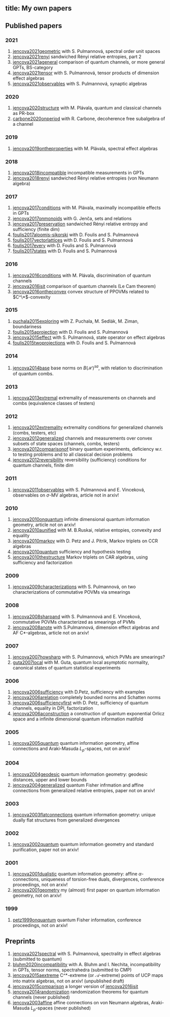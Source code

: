 title: My own papers
---
## Published papers
### 2021
1. [jencova2021geometric](jencova2021geometric)
with S. Pulmannová, spectral order unit spaces
1. [jencova2021renyi](jencova2021renyi)
sandwiched Rényi relative entropies, part 2
1. [jencova2021ageneral](jencova2021ageneral)
comparison of quantum channels, or more general GPTs, BS-category
1. [jencova2021tensor](jencova2021tensor)
with S. Pulmannová, tensor products of dimension effect algebras
1. [jencova2021observables](jencova2021observables)
with S. Pulmannová, synaptic algebras
### 2020
1. [jencova2020structure](jencova2020structure)
with M. Plávala, quantum and classical channels as PR-box
1. [carbone2020onperiod](carbone2020onperiod)
with R. Carbone, decoherence free subalgebra of a channel
### 2019
1. [jencova2019ontheproperties](jencova2019ontheproperties)
with M. Plávala, spectral effect algebras
### 2018
1. [jencova2018incompatible](jencova2018incompatible)
incompatible measurements in GPTs
1. [jencova2018renyi](jencova2018renyi)
sandwiched Rényi relative entropies (von Neumann algebra)
### 2017
1. [jencova2017conditions](jencova2017conditions)
with M. Plávala, maximally incompatible effects in GPTs
1. [jencova2017onmonoids](jencova2017onmonoids)
with G. Jenča, sets and relations
1. [jencova2017preservation](jencova2017preservation)
sandwiched Rényi relative entropy and sufficiency (finite dim)
1. [foulis2017aloomis-sikorski](foulis2017aloomis-sikorski)
with D. Foulis and S. Pulmannová
1. [foulis2017vectorlattices](foulis2017vectorlattices)
with D. Foulis and S. Pulmannová
1. [foulis2017every](foulis2017every)
with D. Foulis and S. Pulmannová
1. [foulis2017states](foulis2017states)
with D. Foulis and S. Pulmannová
### 2016
1. [jencova2016conditions](jencova2016conditions)
with M. Plávala, discrimination of quantum channels
1. [jencova2016isit](jencova2016isit)
comparison of quantum channels (Le Cam theorem)
1. [jencova2016ontheconvex](jencova2016ontheconvex)
convex structure of PPOVMs related to $C^\*$-convexity
### 2015
1. [puchala2015exploring](puchala2015exploring)
with Z. Puchala, M. Sedlák, M. Ziman, boundariness
1. [foulis2015aprojection](foulis2015aprojection)
with D. Foulis and S. Pulmannová
1. [jencova2015effect](jencova2015effect)
with S. Pulmannová, state operator on effect algebras
1. [foulis2015twoprojections](foulis2015twoprojections)
with D. Foulis and S. Pulmannová

### 2014
1. [jencova2014base](jencova2014base)
base norms on $B(\mathcal H)^{sa}$, with relation to discrimination of quantum combs.
### 2013
1. [jencova2013extremal](jencova2013extremal)
extremality of measurements on channels and combs (equivalence classes of testers)
### 2012
1. [jencova2012extremality](jencova2012extremality) extremality conditions for generalized channels (combs, testers,
etc)
1. [jencova2012generalized](jencova2012generalized)
channels and measurements over convex subsets of state spaces (channels, combs, testers)
1. [jencova2012comparisonof](jencova2012comparisonof) binary quantum experiments, deficiency w.r. to testing problems
and to all classical decision problems
1. [jencova2012reversibility](jencova2012reversibility) reversibility (sufficiency) conditions for quantum channels,
finite dim
### 2011
1. [jencova2011observables](jencova2011observables) with S. Pulmannová and E. Vinceková,
observables on $\sigma$-MV algebras, article not in arxiv!
### 2010
1. [jencova2010onquantum](jencova2010onquantum)
infinite dimensional quantum information geometry, article not on arxiv!
1. [jencova2010aunified](jencova2010aunified)
with M. B.Ruskai, relative entopies, convexity and equality
1. [jencova2010markov](jencova2010markov)
with D. Petz and J. Pitrik, Markov triplets on CCR algebras
1. [jencova2010quantum](jencova2010quantum)
sufficiency and hypothesis testing
1. [jencova2010thestructure](jencova2010thestructure)
Markov triplets on CAR algebras, using sufficiency and factorization
### 2009
1. [jencova2009characterizations](jencova2009characterizations)
with S. Pulmannová, on two characterizations of commutative POVMs via smearings
### 2008
1. [jencova2008sharpand](jencova2008sharpand)
with S. Pulmannová and E. Vinceková, commutative POVMs characterized as smearings of PVMs
1. [jencova2008anote](jencova2008anote)
with S.Pulmannová, dimension effect algebras and AF C\*-algebras, article not on arxiv!
### 2007
1. [jencova2007howsharp](jencova2007howsharp) with S. Pulmannová, which PVMs  are smearings?
1. [guta2007local](guta2007local) with M. Guta, quantum local asymptotic normality, canonical states of quantum
statistical experiments
### 2006
1. [jencova2006sufficiency](jencova2006sufficiency) with D.Petz, sufficiency with examples
1. [jencova2006arelation](jencova2006arelation) completely bounded norms and Schatten norms
1. [jencova2006sufficiencyfirst](jencova2006sufficiencyfirts) with D. Petz, sufficiency of quantum channels, equality in DPI,
factorization
1. [jencova2006aconstruction](jencova2006aconstruction) a construction of quantum exponential Orlicz space and a
infinite dimensional quantum information matifold
### 2005
1. [jencova2005quantum](jencova2005quantum)  quantum information geometry, affine connections and Araki-Masuda $L_p$-spaces, not on arxiv!
### 2004
1. [jencova2004geodesic](jencova2004geodesic) quantum information geometry: geodesic distances, upper and lower bounds
1. [jencova2004generalized](jencova2004generalized) quantum Fisher infrmation and affine connections from generalized
relative entropies, paper not on arxiv!
### 2003
1. [jencova2003flatconnections](jencova2003flatconnections) quantum information geometry: unique dually flat structures from generalized divergences
### 2002
1.  [jencova2002quantum](jencova2002quantum) quantum information geometry and standard purification, paper not on arxiv!
### 2001
1.  [jencova2001dualistic](jencova2001dualistic) quantum information geometry:  affine $\alpha$-connections, uniqueness of
torsion-free duals,  divergences, conference proceedings,  not on arxiv!
1. [jencova2001geometry](jencova2001geometry) my (almost) first paper on quantum information geometry, not on arxiv!
### 1999
1. [petz1999onquantum](petz1999onquantum) quantum Fisher information, conference proceedings, not on arxiv!
## Preprints
1. [jencova2021spectral](jencova2021spectral) with S. Pulmannová, spectrality in effect algebras (submitted to quantum)
1. [bluhm2020incompatibility](bluhm2020incompatibility)
with A. Bluhm and I. Nechita, incompatibility in GPTs, tensor norms, spectrahedra (submitted to CMP)
1. [jencova2015aextreme](jencova2015aextreme) C^\*-extreme (or $\mathcal A$-extreme) points of UCP maps into matrix
algebras, not on arxiv!  (unpublished draft)
1. [jencova2015comparison](jencova2015comparison) a longer version of [jencova2016isit](jencova2016isit)
1. [jencova2014randomization](jencova2014randomization) randomization theorems for quantum channels  (never published)
1. [jencova2003affine](jencova2003affine) affine connections on von Neumann algebras, Araki-Masuda $L_p$-spaces (never published)

